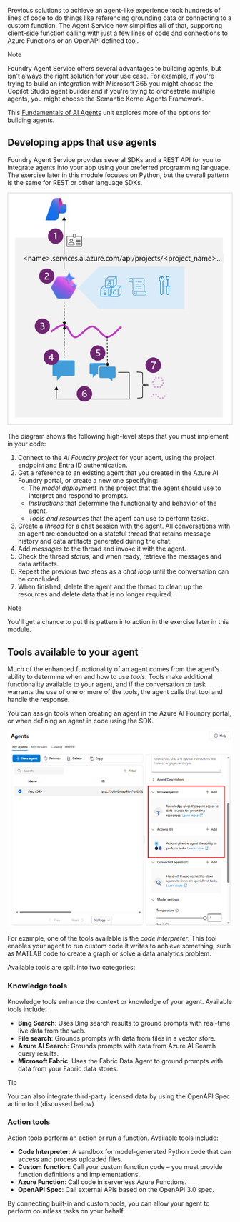Previous solutions to achieve an agent-like experience took hundreds of lines of code to do things like referencing grounding data or connecting to a custom function. The Agent Service now simplifies all of that, supporting client-side function calling with just a few lines of code and connections to Azure Functions or an OpenAPI defined tool.

> [!NOTE]
> Foundry Agent Service offers several advantages to building agents, but isn't always the right solution for your use case. For example, if you're trying to build an integration with Microsoft 365 you might choose the Copilot Studio agent builder and if you're trying to orchestrate multiple agents, you might choose the Semantic Kernel Agents Framework.
> 
> This [Fundamentals of AI Agents](/training/modules/ai-agent-fundamentals/3-agent-development) unit explores more of the options for building agents.

## Developing apps that use agents

Foundry Agent Service provides several SDKs and a REST API for you to integrate agents into your app using your preferred programming language. The exercise later in this module focuses on Python, but the overall pattern is the same for REST or other language SDKs.

![Diagram of a code pattern for agent integration.](../media/ai-agent-code-pattern.png)

The diagram shows the following high-level steps that you must implement in your code:

1. Connect to the *AI Foundry project* for your agent, using the project endpoint and Entra ID authentication.
2. Get a reference to an existing agent that you created in the Azure AI Foundry portal, or create a new one specifying:
    - The *model deployment* in the project that the agent should use to interpret and respond to prompts.
    - *Instructions* that determine the functionality and behavior of the agent.
    - *Tools and resources* that the agent can use to perform tasks.
3. Create a *thread* for a chat session with the agent. All conversations with an agent are conducted on a stateful thread that retains message history and data artifacts generated during the chat.
4. Add *messages* to the thread and invoke it with the agent.
5. Check the thread *status*, and when ready, retrieve the messages and data artifacts.
6. Repeat the previous two steps as a *chat loop* until the conversation can be concluded.
7. When finished, delete the agent and the thread to clean up the resources and delete data that is no longer required.

> [!NOTE]
> You'll get a chance to put this pattern into action in the exercise later in this module.

## Tools available to your agent

Much of the enhanced functionality of an agent comes from the agent's ability to determine when and how to use *tools*. Tools make additional functionality available to your agent, and if the conversation or task warrants the use of one or more of the tools, the agent calls that tool and handle the response.

You can assign tools when creating an agent in the Azure AI Foundry portal, or when defining an agent in code using the SDK.

![Screenshot of adding tools in Foundry portal for agents.](../media/portal-tools.png)

For example, one of the tools available is the *code interpreter*. This tool enables your agent to run custom code it writes to achieve something, such as MATLAB code to create a graph or solve a data analytics problem.

Available tools are split into two categories:

### Knowledge tools

Knowledge tools enhance the context or knowledge of your agent. Available tools include:

- **Bing Search**: Uses Bing search results to ground prompts with real-time live data from the web.
- **File search**: Grounds prompts with data from files in a vector store.
- **Azure AI Search**: Grounds prompts with data from Azure AI Search query results.
- **Microsoft Fabric**: Uses the Fabric Data Agent to ground prompts with data from your Fabric data stores.

> [!TIP]
> You can also integrate third-party licensed data by using the OpenAPI Spec action tool (discussed below).

### Action tools

Action tools perform an action or run a function. Available tools include:

- **Code Interpreter**: A sandbox for model-generated Python code that can access and process uploaded files.
- **Custom function**: Call your custom function code – you must provide function definitions and implementations.
- **Azure Function**: Call code in serverless Azure Functions.
- **OpenAPI Spec**: Call external APIs based on the OpenAPI 3.0 spec.

By connecting built-in and custom tools, you can allow your agent to perform countless tasks on your behalf.
